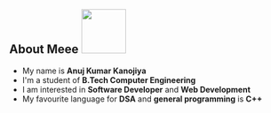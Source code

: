##  About Meee <img src="https://media.giphy.com/media/fkb0aC33vSyuYAwqqQ/giphy.gif" width="80px"> 
-  My name is **Anuj Kumar Kanojiya**
-  I'm a student of **B.Tech Computer Engineering** 
-  I am interested in **Software Developer** and **Web Development** 
-  My favourite language for **DSA** and **general programming** is **C++**
<!--
**ianujkumark/ianujkumark** is a ✨ _special_ ✨ repository because its `README.md` (this file) appears on your GitHub profile.

Here are some ideas to get you started:

- 🔭 I’m currently working on ...
- 🌱 I’m currently learning ...
- 👯 I’m looking to collaborate on ...
- 🤔 I’m looking for help with ...
- 💬 Ask me about ...
- 📫 How to reach me: ...
- 😄 Pronouns: ...
- ⚡ Fun fact: ...
-->
